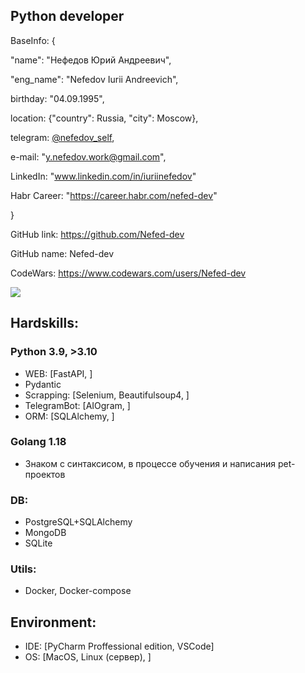 ## Python developer
BaseInfo: {

"name": "Нефедов Юрий Андреевич",

"eng_name": "Nefedov Iurii Andreevich",

birthday: "04.09.1995",

location: {"country": Russia, "city": Moscow},

telegram: [@nefedov_self](https://t.me/nefedov_self),

e-mail: "y.nefedov.work@gmail.com",

LinkedIn: "www.linkedin.com/in/iuriinefedov"

Habr Career: "https://career.habr.com/nefed-dev"

}


GitHub link: https://github.com/Nefed-dev 

GitHub name: Nefed-dev

CodeWars: https://www.codewars.com/users/Nefed-dev

<img src=https://www.codewars.com/users/Nefed-dev/badges/micro>

## Hardskills:

### Python 3.9, >3.10

- WEB: [FastAPI, ]
- Pydantic
- Scrapping: [Selenium, Beautifulsoup4, ]
- TelegramBot: [AIOgram, ]
- ORM: [SQLAlchemy, ]

### Golang 1.18
- Знаком с синтаксисом, в процессе обучения и написания pet-проектов

### DB:
- PostgreSQL+SQLAlchemy 
- MongoDB
- SQLite

### Utils: 
- Docker, Docker-compose

## Environment:
- IDE: [PyCharm Proffessional edition, VSCode]
- OS: [MacOS, Linux (сервер), ]
